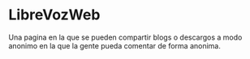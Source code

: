# LibreVozWeb
Una pagina en la que se pueden compartir blogs o descargos a modo anonimo en la que la gente pueda comentar de forma anonima.
